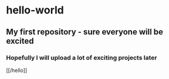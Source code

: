 # hello-world
## My first repository - sure everyone will be excited
### Hopefully I will upload a lot of exciting projects later
[[/hello]]
